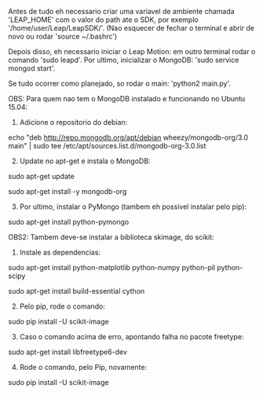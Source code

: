 Antes de tudo eh necessario criar uma variavel de ambiente chamada 'LEAP_HOME' com o valor do path ate o SDK, por exemplo '/home/user/Leap/LeapSDK/'. (Nao esquecer de fechar o terminal e abrir de novo ou rodar 'source ~/.bashrc')

Depois disso, eh necessario iniciar o Leap Motion: em outro terminal rodar o comando 'sudo leapd'.
Por ultimo, inicializar o MongoDB: 'sudo service mongod start'.

Se tudo ocorrer como planejado, so rodar o main: 'python2 main.py'.



OBS: Para quem nao tem o MongoDB instalado e funcionando no Ubuntu 15.04:

1. Adicione o repositorio do debian:

echo "deb http://repo.mongodb.org/apt/debian wheezy/mongodb-org/3.0 main" | sudo tee /etc/apt/sources.list.d/mongodb-org-3.0.list

2. Update no apt-get e instala o MongoDB:

sudo apt-get update

sudo apt-get install -y mongodb-org

3. Por ultimo, instalar o PyMongo (tambem eh possivel instalar pelo pip):

sudo apt-get install python-pymongo


OBS2: Tambem deve-se instalar a biblioteca skimage, do scikit:

1. Instale as dependencias:

sudo apt-get install python-matplotlib python-numpy python-pil python-scipy

sudo apt-get install build-essential cython

2. Pelo pip, rode o comando:

sudo pip install -U scikit-image

3. Caso o comando acima de erro, apontando falha no pacote freetype:

sudo apt-get install libfreetype6-dev

4. Rode o comando, pelo Pip, novamente:

sudo pip install -U scikit-image